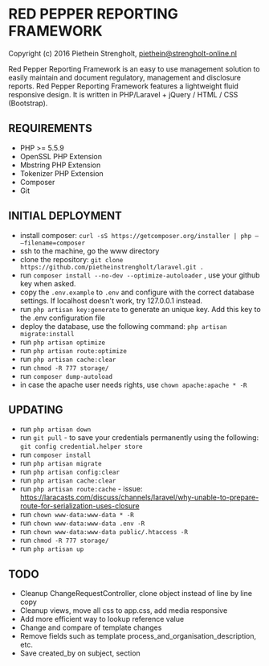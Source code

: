 RED PEPPER REPORTING FRAMEWORK
=======
Copyright (c) 2016 Piethein Strengholt, piethein@strengholt-online.nl

Red Pepper Reporting Framework is an easy to use management solution to easily maintain and document regulatory, management and disclosure reports.
Red Pepper Reporting Framework features a lightweight fluid responsive design. It is written in PHP/Laravel + jQuery / HTML / CSS (Bootstrap).

REQUIREMENTS
------------
* PHP >= 5.5.9
* OpenSSL PHP Extension
* Mbstring PHP Extension
* Tokenizer PHP Extension
* Composer
* Git

INITIAL DEPLOYMENT
------------
* install composer: `curl -sS https://getcomposer.org/installer | php — –filename=composer`
* ssh to the machine, go the www directory
* clone the repository: `git clone https://github.com/pietheinstrengholt/laravel.git .`
* run `composer install --no-dev --optimize-autoloader` , use your github key when asked.
* copy the `.env.example` to `.env` and configure with the correct database settings. If localhost doesn't work, try 127.0.0.1 instead.
* run `php artisan key:generate` to generate an unique key. Add this key to the .env configuration file
* deploy the database, use the following command: `php artisan migrate:install`
* run `php artisan optimize`
* run `php artisan route:optimize`
* run `php artisan cache:clear`
* run `chmod -R 777 storage/`
* run `composer dump-autoload`
* in case the apache user needs rights, use `chown apache:apache * -R`

UPDATING
------------
* run `php artisan down`
* run `git pull` - to save your credentials permanently using the following: `git config credential.helper store`
* run `composer install`
* run `php artisan migrate`
* run `php artisan config:clear`
* run `php artisan cache:clear`
* run `php artisan route:cache` - issue: https://laracasts.com/discuss/channels/laravel/why-unable-to-prepare-route-for-serialization-uses-closure
* run `chown www-data:www-data * -R`
* run `chown www-data:www-data .env -R`
* run `chown www-data:www-data public/.htaccess -R`
* run `chmod -R 777 storage/`
* run `php artisan up`

TODO
------------
* Cleanup ChangeRequestController, clone object instead of line by line copy
* Cleanup views, move all css to app.css, add media responsive
* Add more efficient way to lookup reference value
* Change and compare of template changes
* Remove fields such as template process_and_organisation_description, etc.
* Save created_by on subject, section